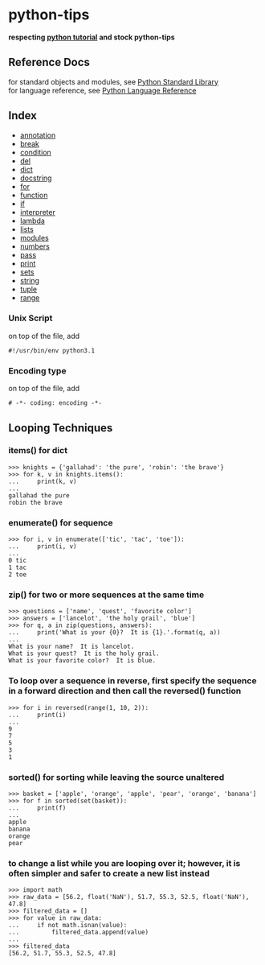 # python-tips

**respecting [python tutorial](https://docs.python.org/3/tutorial/index.html) and stock python-tips**

## Reference Docs

for standard objects and modules, see [Python Standard Library](https://docs.python.jp/3/library/index.html#library-index)  
for language reference, see [Python Language Reference](https://docs.python.jp/3/reference/index.html#reference-index)

## Index
- [annotation](https://github.com/chaingng/python-tips/blob/master/annotation.md)
- [break](https://github.com/chaingng/python-tips/blob/master/break.md)
- [condition](https://github.com/chaingng/python-tips/blob/master/condition.md)
- [del](https://github.com/chaingng/python-tips/blob/master/del.md)
- [dict](https://github.com/chaingng/python-tips/blob/master/dict.md)
- [docstring](https://github.com/chaingng/python-tips/blob/master/docstring.md)
- [for](https://github.com/chaingng/python-tips/blob/master/for.md)
- [function](https://github.com/chaingng/python-tips/blob/master/function.md)
- [if](https://github.com/chaingng/python-tips/blob/master/if.md)
- [interpreter](https://github.com/chaingng/python-tips/blob/master/interpreter.md)
- [lambda](https://github.com/chaingng/python-tips/blob/master/lambda.md)
- [lists](https://github.com/chaingng/python-tips/blob/master/list.md)
- [modules](https://github.com/chaingng/python-tips/blob/master/modules.md)
- [numbers](https://github.com/chaingng/python-tips/blob/master/number.md)
- [pass](https://github.com/chaingng/python-tips/blob/master/pass.md)
- [print](https://github.com/chaingng/python-tips/blob/master/print.md)
- [sets](https://github.com/chaingng/python-tips/blob/master/set.md)
- [string](https://github.com/chaingng/python-tips/blob/master/string.md)
- [tuple](https://github.com/chaingng/python-tips/blob/master/tuple.md)
- [range](https://github.com/chaingng/python-tips/blob/master/range.md)


### Unix Script
on top of the file, add
```
#!/usr/bin/env python3.1
```

### Encoding type
on top of the file, add
```
# -*- coding: encoding -*-
```


## Looping Techniques

### items() for dict
```
>>> knights = {'gallahad': 'the pure', 'robin': 'the brave'}
>>> for k, v in knights.items():
...     print(k, v)
...
gallahad the pure
robin the brave
```

### enumerate() for sequence
```
>>> for i, v in enumerate(['tic', 'tac', 'toe']):
...     print(i, v)
...
0 tic
1 tac
2 toe
```

### zip() for two or more sequences at the same time
```
>>> questions = ['name', 'quest', 'favorite color']
>>> answers = ['lancelot', 'the holy grail', 'blue']
>>> for q, a in zip(questions, answers):
...     print('What is your {0}?  It is {1}.'.format(q, a))
...
What is your name?  It is lancelot.
What is your quest?  It is the holy grail.
What is your favorite color?  It is blue.
```

### To loop over a sequence in reverse, first specify the sequence in a forward direction and then call the reversed() function
```
>>> for i in reversed(range(1, 10, 2)):
...     print(i)
...
9
7
5
3
1
```

### sorted() for sorting while leaving the source unaltered
```
>>> basket = ['apple', 'orange', 'apple', 'pear', 'orange', 'banana']
>>> for f in sorted(set(basket)):
...     print(f)
...
apple
banana
orange
pear
```

###  to change a list while you are looping over it; however, it is often simpler and safer to create a new list instead
```
>>> import math
>>> raw_data = [56.2, float('NaN'), 51.7, 55.3, 52.5, float('NaN'), 47.8]
>>> filtered_data = []
>>> for value in raw_data:
...     if not math.isnan(value):
...         filtered_data.append(value)
...
>>> filtered_data
[56.2, 51.7, 55.3, 52.5, 47.8]
```
